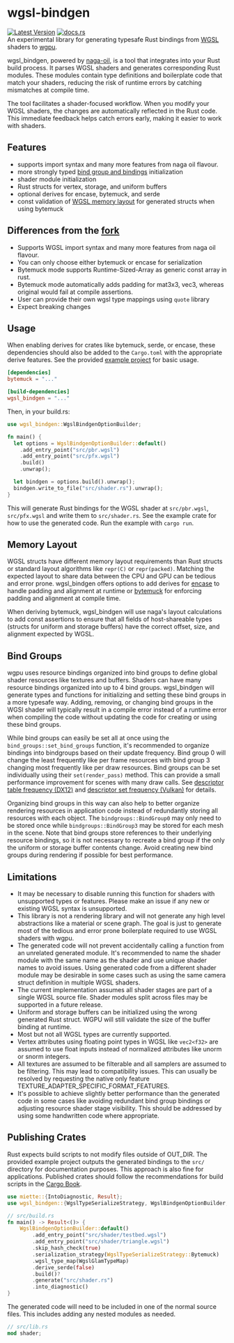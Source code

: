 # wgsl-bindgen
[![Latest Version](https://img.shields.io/crates/v/wgsl_bindgen.svg)](https://crates.io/crates/wgsl_bindgen) [![docs.rs](https://docs.rs/wgsl_bindgen/badge.svg)](https://docs.rs/wgsl_bindgen)  
An experimental library for generating typesafe Rust bindings from [WGSL](https://www.w3.org/TR/WGSL/) shaders to [wgpu](https://github.com/gfx-rs/wgpu).

wgsl_bindgen, powered by [naga-oil](https://github.com/bevyengine/naga_oil), is a tool that integrates into your Rust build process. It parses WGSL shaders and generates corresponding Rust modules. These modules contain type definitions and boilerplate code that match your shaders, reducing the risk of runtime errors by catching mismatches at compile time.

The tool facilitates a shader-focused workflow. When you modify your WGSL shaders, the changes are automatically reflected in the Rust code. This immediate feedback helps catch errors early, making it easier to work with shaders.

## Features
- supports import syntax and many more features from naga oil flavour.
- more strongly typed [bind group and bindings](#bind-groups) initialization
- shader module initialization
- Rust structs for vertex, storage, and uniform buffers
- optional derives for encase, bytemuck, and serde
- const validation of [WGSL memory layout](#memory-layout) for generated structs when using bytemuck

## Differences from the [fork](https://github.com/ScanMountGoat/wgsl_to_wgpu/) 
- Supports WGSL import syntax and many more features from naga oil flavour.
- You can only choose either bytemuck or encase for serialization
- Bytemuck mode supports Runtime-Sized-Array as generic const array in rust. 
- Bytemuck mode automatically adds padding for mat3x3, vec3, whereas original would fail at compile assertions.
- User can provide their own wgsl type mappings using `quote` library
- Expect breaking changes

## Usage
When enabling derives for crates like bytemuck, serde, or encase, these dependencies should also be added to the `Cargo.toml` with the appropriate derive features. See the provided [example project](https://github.com/Swoorup/wgsl-bindgen/tree/main/example) for basic usage.

```toml
[dependencies]
bytemuck = "..."

[build-dependencies]
wgsl_bindgen = "..."
```

Then, in your build.rs:

```rust
use wgsl_bindgen::WgslBindgenOptionBuilder;

fn main() {
  let options = WgslBindgenOptionBuilder::default()
    .add_entry_point("src/pbr.wgsl")
    .add_entry_point("src/pfx.wgsl")
    .build()
    .unwrap();

  let bindgen = options.build().unwrap();
  bindgen.write_to_file("src/shader.rs").unwrap();
}
```

This will generate Rust bindings for the WGSL shader at `src/pbr.wgsl`, `src/pfx.wgsl` and write them to `src/shader.rs`.
See the example crate for how to use the generated code. Run the example with `cargo run`.

## Memory Layout
WGSL structs have different memory layout requirements than Rust structs or standard layout algorithms like `repr(C)` or `repr(packed)`. Matching the expected layout to share data between the CPU and GPU can be tedious and error prone. wgsl_bindgen offers options to add derives for [encase](https://crates.io/crates/encase) to handle padding and alignment at runtime or [bytemuck](https://crates.io/crates/bytemuck) for enforcing padding and alignment at compile time. 

When deriving bytemuck, wgsl_bindgen will use naga's layout calculations to add const assertions to ensure that all fields of host-shareable types (structs for uniform and storage buffers) have the correct offset, size, and alignment expected by WGSL. 

## Bind Groups
wgpu uses resource bindings organized into bind groups to define global shader resources like textures and buffers. Shaders can have many resource bindings organized into up to 4 bind groups. wgsl_bindgen will generate types and functions for initializing and setting these bind groups in a more typesafe way. Adding, removing, or changing bind groups in the WGSl shader will typically result in a compile error instead of a runtime error when compiling the code without updating the code for creating or using these bind groups.

While bind groups can easily be set all at once using the `bind_groups::set_bind_groups` function, it's recommended to organize bindings into bindgroups based on their update frequency. Bind group 0 will change the least frequently like per frame resources with bind group 3 changing most frequently like per draw resources. Bind groups can be set individually using their `set(render_pass)` method. This can provide a small performance improvement for scenes with many draw calls. See [descriptor table frequency (DX12)](https://learn.microsoft.com/en-us/windows/win32/direct3d12/advanced-use-of-descriptor-tables#changing-descriptor-table-entries-between-rendering-calls) and [descriptor set frequency (Vulkan)](https://vkguide.dev/docs/chapter-4/descriptors/#mental-model) for details.

Organizing bind groups in this way can also help to better organize rendering resources in application code instead of redundantly storing all resources with each object. The `bindgroups::BindGroup0` may only need to be stored once while `bindgroups::BindGroup3` may be stored for each mesh in the scene. Note that bind groups store references to their underlying resource bindings, so it is not necessary to recreate a bind group if the only the uniform or storage buffer contents change. Avoid creating new bind groups during rendering if possible for best performance.

## Limitations
- It may be necessary to disable running this function for shaders with unsupported types or features.
Please make an issue if any new or existing WGSL syntax is unsupported.
- This library is not a rendering library and will not generate any high level abstractions like a material or scene graph. 
The goal is just to generate most of the tedious and error prone boilerplate required to use WGSL shaders with wgpu.
- The generated code will not prevent accidentally calling a function from an unrelated generated module.
It's recommended to name the shader module with the same name as the shader and use unique shader names to avoid issues. 
Using generated code from a different shader module may be desirable in some cases such as using the same camera struct definition in multiple WGSL shaders.
- The current implementation assumes all shader stages are part of a single WGSL source file. Shader modules split across files may be supported in a future release.
- Uniform and storage buffers can be initialized using the wrong generated Rust struct. 
WGPU will still validate the size of the buffer binding at runtime.
- Most but not all WGSL types are currently supported.
- Vertex attributes using floating point types in WGSL like `vec2<f32>` are assumed to use float inputs instead of normalized attributes like unorm or snorm integers.
- All textures are assumed to be filterable and all samplers are assumed to be filtering. This may lead to compatibility issues. This can usually be resolved by requesting the native only feature TEXTURE_ADAPTER_SPECIFIC_FORMAT_FEATURES.
- It's possible to achieve slightly better performance than the generated code in some cases like avoiding redundant bind group bindings or adjusting resource shader stage visibility. This should be addressed by using some handwritten code where appropriate.

## Publishing Crates
Rust expects build scripts to not modify files outside of OUT_DIR. The provided example project outputs the generated bindings to the `src/` directory for documentation purposes. 
This approach is also fine for applications. Published crates should follow the recommendations for build scripts in the [Cargo Book](https://doc.rust-lang.org/cargo/reference/build-scripts.html#case-study-code-generation).

```rust
use miette::{IntoDiagnostic, Result};
use wgsl_bindgen::{WgslTypeSerializeStrategy, WgslBindgenOptionBuilder, WgslGlamTypeMap};

// src/build.rs
fn main() -> Result<()> {
    WgslBindgenOptionBuilder::default()
        .add_entry_point("src/shader/testbed.wgsl")
        .add_entry_point("src/shader/triangle.wgsl")
        .skip_hash_check(true)
        .serialization_strategy(WgslTypeSerializeStrategy::Bytemuck)
        .wgsl_type_map(WgslGlamTypeMap)
        .derive_serde(false)
        .build()?
        .generate("src/shader.rs")
        .into_diagnostic()
}
```

The generated code will need to be included in one of the normal source files. This includes adding any nested modules as needed.

```rust
// src/lib.rs
mod shader;
```
